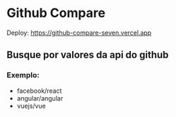 # Github Compare

Deploy:
https://github-compare-seven.vercel.app

## Busque por valores da api do github
### Exemplo:
- facebook/react
- angular/angular
- vuejs/vue
